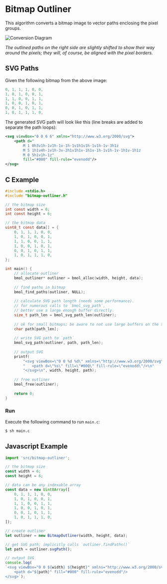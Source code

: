 # Bitmap Outliner

This algorithm converts a bitmap image to vector paths enclosing the pixel groups.

![Conversion Diagram](assets/conversion-diagram.svg)

*The outlined paths on the right side are slightly shifted to show their way around the pixels; they will, of course, be aligned with the pixel borders.*

## SVG Paths

Given the following bitmap from the above image:

```c
0, 1, 1, 1, 0, 0,
1, 0, 1, 0, 0, 1,
1, 1, 0, 0, 1, 1,
1, 0, 0, 1, 0, 1,
0, 0, 1, 0, 1, 1,
1, 0, 1, 1, 1, 0,
```

The generated SVG path will look like this (line breaks are added to separate the path loops):

```xml
<svg viewBox="0 0 6 6" xmlns="http://www.w3.org/2000/svg">
	<path d="
		M 1 0h3v1h-1v1h-1v-1h-1v1h1v1h-1v1h-1v-3h1z
		M 5 1h1v4h-1v1h-3v-2h1v1h1v-1h1v-1h-1v1h-1v-1h1v-1h1z
		M 0 5h1v1h-1z"
		fill="#000" fill-rule="evenodd"/>
</svg>
```

## C Example

```c
#include <stdio.h>
#include "bitmap-outliner.h"

// the bitmap size
int const width = 6;
int const height = 6;

// the bitmap data
uint8_t const data[] = {
	0, 1, 1, 1, 0, 0,
	1, 0, 1, 0, 0, 1,
	1, 1, 0, 0, 1, 1,
	1, 0, 0, 1, 0, 1,
	0, 0, 1, 0, 1, 1,
	1, 0, 1, 1, 1, 0,
};

int main() {
	// allocate outliner
	bmol_outliner* outliner = bmol_alloc(width, height, data);
	
	// find paths in bitmap
	bmol_find_paths(outliner, NULL);
	
	// calculate SVG path length (needs some performance).
	// for numerous calls to `bmol_svg_path`,
	// better use a large enough buffer directly.
	size_t path_len = bmol_svg_path_len(outliner);
	
	// ok for small bitmaps; be aware to not use large buffers on the stack!
	char path[path_len];
	
	// write SVG path to `path`
	bmol_svg_path(outliner, path, path_len);
	
	// output SVG
	printf(
		"<svg viewBox=\"0 0 %d %d\" xmlns=\"http://www.w3.org/2000/svg\">\n"
		"	<path d=\"%s\" fill=\"#000\" fill-rule=\"evenodd\"/>\n"
		"</svg>\n", width, height, path);
	
	// free outliner
	bmol_free(outliner);
	
	return 0;
}
```

### Run

Execute the following command to run `main.c`:

```sh
$ sh main.c
```

## Javascript Example

```js
import 'src/bitmap-outliner';

// the bitmap size
const width = 6;
const height = 6;

// data can be any indexable array
const data = new Uint8Array([
	0, 1, 1, 1, 0, 0,
	1, 0, 1, 0, 0, 1,
	1, 1, 0, 0, 1, 1,
	1, 0, 0, 1, 0, 1,
	0, 0, 1, 0, 1, 1,
	1, 0, 1, 1, 1, 0,
]);

// create outliner
let outliner = new BitmapOutliner(width, height, data);

// get SVG path; implicitly calls `outliner.findPaths()`
let path = outliner.svgPath();

// output SVG
console.log(
`<svg viewBox="0 0 ${width} ${height}" xmlns="http://www.w3.org/2000/svg">
	<path d="${path}" fill="#000" fill-rule="evenodd"/>
</svg>`);
```